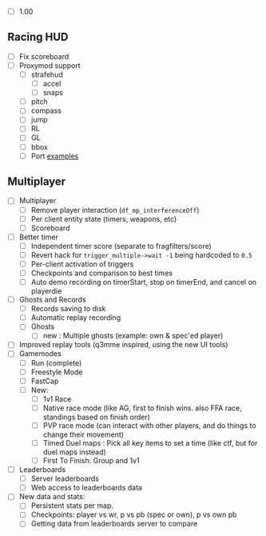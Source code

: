 

<!--................................-->
- [ ] 1.00


<!--................................-->
## Racing HUD
- [ ] Fix scoreboard
- [ ] Proxymod support
  - [ ] strafehud
    - [ ] accel
    - [ ] snaps
  - [ ] pitch
  - [ ] compass
  - [ ] jump
  - [ ] RL
  - [ ] GL
  - [ ] bbox
  - [ ] Port [examples](github.com/Jelvan1/cgame_proxymod#examples)

## Multiplayer
- [ ] Multiplayer
  - [ ] Remove player interaction (`df_mp_interferenceOff`)
  - [ ] Per client entity state (timers, weapons, etc)
  - [ ] Scoreboard
- [ ] Better timer
  - [ ] Independent timer score (separate to fragfilters/score)
  - [ ] Revert hack for `trigger_multiple->wait -1` being hardcoded to `0.5`
  - [ ] Per-client activation of triggers
  - [ ] Checkpoints and comparison to best times
  - [ ] Auto demo recording on timerStart, stop on timerEnd, and cancel on playerdie
- [ ] Ghosts and Records
  - [ ] Records saving to disk 
  - [ ] Automatic replay recording
  - [ ] Ghosts
    - [ ] new : Multiple ghosts (example: own & spec'ed player)
- [ ] Improved replay tools (q3mme inspired, using the new UI tools)
- [ ] Gamemodes
  - [ ] Run (complete)
  - [ ] Freestyle Mode
  - [ ] FastCap
  - [ ] New:
    - [ ] 1v1 Race
    - [ ] Native race mode (like AG, first to finish wins. also FFA race, standings based on finish order)
    - [ ] PVP race mode (can interact with other players, and do things to change their movement)
    - [ ] Timed Duel maps : Pick all key items to set a time (like ctf, but for duel maps instead)
    - [ ] First To Finish: Group and 1v1
- [ ] Leaderboards
  - [ ] Server leaderboards
  - [ ] Web access to leaderboards data
- [ ] New data and stats:
  - [ ] Persistent stats per map.
  - [ ] Checkpoints: player vs wr, p vs pb (spec or own), p vs own pb
  - [ ] Getting data from leaderboards server to compare
